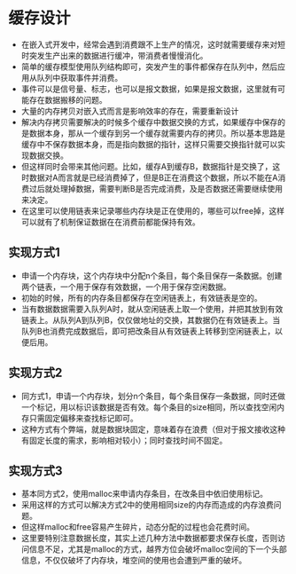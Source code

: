 # 缓存设计
- 在嵌入式开发中，经常会遇到消费跟不上生产的情况，这时就需要缓存来对短时突发生产出来的数据进行缓冲，带消费者慢慢消化。
- 简单的缓存模型使用队列结构即可，突发产生的事件都保存在队列中，然后应用从队列中获取事件并消费。
- 事件可以是信号量、标志，也可以是报文数据，如果是报文数据，这里就有可能存在数据搬移的问题。
- 大量的内存拷贝对嵌入式而言是影响效率的存在，需要重新设计
- 解决内存拷贝需要解决的时候多个缓存中数据交换的方式，如果缓存中保存的是数据本身，那从一个缓存到另一个缓存就需要内存的拷贝。所以基本思路是缓存中不保存数据本身，而是指向数据的指针，这样只需要交换指针就可以实现数据交换。
- 但这样同时会带来其他问题。比如，缓存A到缓存B，数据指针是交换了，这时数据对A而言就是已经消费掉了，但是B正在消费这个数据，所以不能在A消费过后就处理掉数据，需要判断B是否完成消费，及是否数据还需要继续使用来决定。
- 在这里可以使用链表来记录哪些内存块是正在使用的，哪些可以free掉，这样可以就有了机制保证数据在在消费前都能保持有效。

## 实现方式1
- 申请一个内存块，这个内存块中分配n个条目，每个条目保存一条数据。创建两个链表，一个用于保存有效数据，一个用于保存空闲数据。
- 初始的时候，所有的内存条目都保存在空闲链表上，有效链表是空的。
- 当有数据数据需要入队列A时，就从空闲链表上取一个使用，并把其放到有效链表上。从队列A到队列B，仅仅做地址的交换，其数据仍在有效链表上。当队列B也消费完成数据后，即可把改条目从有效链表上转移到空闲链表上，以便后用。

## 实现方式2
- 同方式1，申请一个内存块，划分n个条目，每个条目保存一条数据，同时还做一个标记，用以标识该数据是否有效。每个条目的size相同，所以查找空闲内存只需固定偏移来查找标记即可。
- 这种方式有个弊端，就是数据块固定，意味着存在浪费（但对于报文接收这种有固定长度的需求，影响相对较小）；同时查找时间不固定。

## 实现方式3
- 基本同方式2，使用malloc来申请内存条目，在改条目中依旧使用标记。
- 采用这样的方式可以解决方式2中的使用相同size的内存而造成的内存浪费问题。
- 但这样malloc和free容易产生碎片，动态分配的过程也会花费时间。
- 这里要特别注意数据长度，其实上述几种方法中数据都要求保存长度，否则访问信息不足，尤其是malloc的方式，越界方位会破坏malloc空间的下一个头部信息，不仅仅破坏了内存块，堆空间的使用也会遭到严重的破坏。
